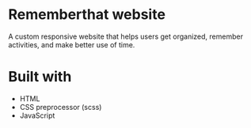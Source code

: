 # Rememberthat website

A custom responsive website that helps users get organized, remember activities, and make better use of time.

# Built with

* HTML
* CSS preprocessor (scss)
* JavaScript
